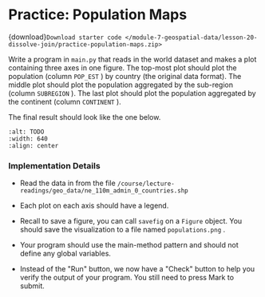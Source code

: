 # <i class="fas fa-laptop"></i> Practice: Population Maps

{download}`Download starter code </module-7-geospatial-data/lesson-20-dissolve-join/practice-population-maps.zip>`

Write a program in `main.py` that reads in the world dataset and makes a plot containing three axes in one figure. The top-most plot should plot the population (column `POP_EST` ) by country (the original data format). The middle plot should plot the population aggregated by the sub-region (column `SUBREGION` ). The last plot should plot the population aggregated by the continent (column `CONTINENT` ).

The final result should look like the one below.

```{image} https://static.us.edusercontent.com/files/vl5wN71vcxzGJULdLyYAZ9tu
:alt: TODO
:width: 640
:align: center
```

### Implementation Details

- Read the data in from the file `/course/lecture-readings/geo_data/ne_110m_admin_0_countries.shp`

- Each plot on each axis should have a legend.

- Recall to save a figure, you can call `savefig` on a `Figure` object. You should save the visualization to a file named `populations.png` .

- Your program should use the main-method pattern and should not define any global variables.

- Instead of the "Run" button, we now have a "Check" button to help you verify the output of your program. You still need to press Mark to submit.
